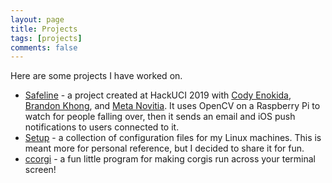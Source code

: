 ```yaml
---
layout: page
title: Projects
tags: [projects]
comments: false
---
```


Here are some projects I have worked on.

-   [Safeline](https://devpost.com/software/safeline-9eqyxs) - a project created
    at HackUCI 2019 with [Cody Enokida](https://github.com/codyenokida),
    [Brandon Khong](https://github.com/brandontkhong), and [Meta
    Novitia](https://github.com/metanovitia). It uses OpenCV on a Raspberry Pi
    to watch for people falling over, then it sends an email and iOS push
    notifications to users connected to it.
-   [Setup](https://github.com/btjanaka/Setup) - a collection of configuration
    files for my Linux machines. This is meant more for personal reference, but I
    decided to share it for fun.
-   [ccorgi](https://github.com/btjanaka/ccorgi) - a fun little program for making
    corgis run across your terminal screen!
